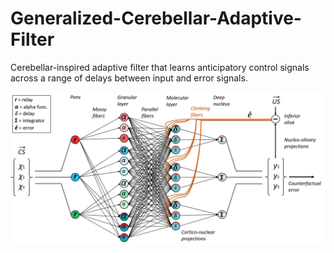 # Generalized-Cerebellar-Adaptive-Filter
Cerebellar-inspired adaptive filter that learns anticipatory control signals across a range of delays between input and error signals.

![MZMC_diagram](MZMC_diagram.png)
